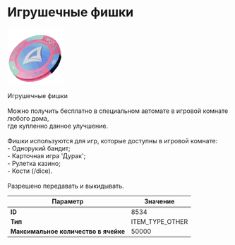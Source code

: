 # Игрушечные фишки

![Item Image](../img/8534.webp?raw=true)

Игрушечные фишки<br><br>Можно получить бесплатно в специальном автомате в игровой комнате любого дома,<br>где купленно данное улучшение.<br><br>Фишки используются для игр, которые доступны в игровой комнате:<br>- Однорукий бандит;<br>- Карточная игра 'Дурак';<br>- Рулетка казино;<br>- Кости (/dice).<br><br>Разрешено передавать и выкидывать.


| Параметр | Значение |
|----------|----------|
| **ID** | 8534 |
| **Тип** | ITEM_TYPE_OTHER |
| **Максимальное количество в ячейке** | 50000 |


